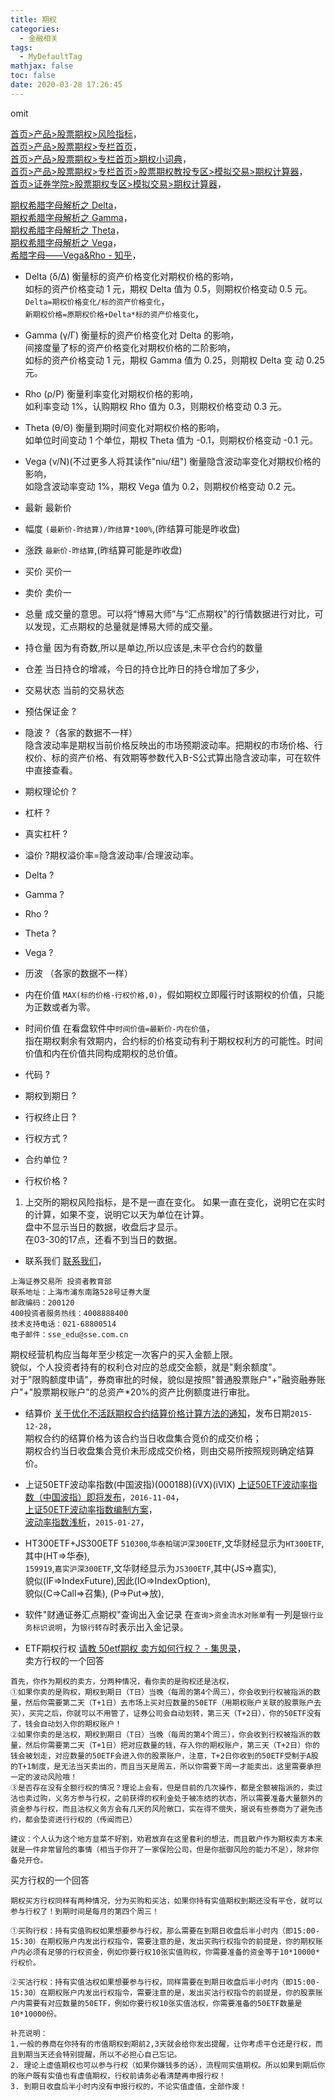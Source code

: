 ```yaml
---
title: 期权
categories:
  - 金融相关
tags:
  - MyDefaultTag
mathjax: false
toc: false
date: 2020-03-28 17:26:45
---
```

omit
<!--more-->

[首页>产品>股票期权>风险指标](http://www.sse.com.cn/assortment/options/risk/)，  
[首页>产品>股票期权>专栏首页](http://www.sse.com.cn/assortment/options/home/)，  
[首页>产品>股票期权>专栏首页>期权小词典](http://edu.sse.com.cn/col/option/dictionary/)，  
[首页>产品>股票期权>专栏首页>股票期权教投专区>模拟交易>期权计算器](http://edu.sse.com.cn/col/option/calc/)，  
[首页>证券学院>股票期权专区>模拟交易>期权计算器](http://edu.sse.com.cn/col/option/calc/)，  

[期权希腊字母解析之 Delta](https://www.glqh.com/res_base/glqh_com_www/upload/article/file/2017_1/3_30/cl64j0vu6qe7.pdf)，  
[期权希腊字母解析之 Gamma](https://www.glqh.com/res_base/glqh_com_www/upload/article/file/2017_1/3_30/zrjjj0vu7vn5.pdf)，  
[期权希腊字母解析之 Theta](https://www.glqh.com/res_base/glqh_com_www/upload/article/file/2017_1/3_30/ekhaj0vuasc0.pdf)，  
[期权希腊字母解析之 Vega](https://www.glqh.com/res_base/glqh_com_www/upload/article/file/2017_1/3_30/5942j0vu9j38.pdf)，  
[希腊字母——Vega&Rho - 知乎](https://zhuanlan.zhihu.com/p/54001236)，  

* Delta (δ/Δ)
衡量标的资产价格变化对期权价格的影响，  
如标的资产价格变动 1 元，期权 Delta 值为 0.5，则期权价格变动 0.5 元。 
`Delta=期权价格变化/标的资产价格变化`，  
`新期权价格=原期权价格+Delta*标的资产价格变化`，  

* Gamma (γ/Γ)
衡量标的资产价格变化对 Delta 的影响，  
间接度量了标的资产价格变化对期权价格的二阶影响，  
如标的资产价格变动 1 元，期权 Gamma 值为 0.25，则期权 Delta 变 动 0.25 元。  

* Rho (ρ/Ρ)
衡量利率变化对期权价格的影响，  
如利率变动 1%，认购期权 Rho 值为 0.3，则期权价格变动 0.3 元。  

* Theta (θ/Θ)
衡量到期时间变化对期权价格的影响，  
如单位时间变动 1 个单位，期权 Theta 值为 -0.1，则期权价格变动 -0.1 元。  

* Vega (ν/Ν)(不过更多人将其读作"niu/纽")
衡量隐含波动率变化对期权价格的影响，  
如隐含波动率变动 1%，期权 Vega 值为 0.2，则期权价格变动 0.2 元。  




* 最新
最新价
* 幅度
`(最新价-昨结算)/昨结算*100%`,(昨结算可能是昨收盘)
* 涨跌
`最新价-昨结算`,(昨结算可能是昨收盘)
* 买价
买价一
* 卖价
卖价一
* 总量
成交量的意思。可以将“博易大师”与“汇点期权”的行情数据进行对比，可以发现，汇点期权的总量就是博易大师的成交量。
* 持仓量
因为有奇数,所以是单边,所以应该是,未平仓合约的数量
* 仓差
当日持仓的增减，今日的持仓比昨日的持仓增加了多少，
* 交易状态
当前的交易状态
* 预估保证金
?
* 隐波
?（各家的数据不一样）  
隐含波动率是期权当前价格反映出的市场预期波动率。把期权的市场价格、行权价、标的资产价格、有效期等参数代入B-S公式算出隐含波动率，可在软件中直接查看。
* 期权理论价
?
* 杠杆
?
* 真实杠杆
?
* 溢价
?期权溢价率=隐含波动率/合理波动率。
* Delta
?
* Gamma
?
* Rho
?
* Theta
?
* Vega
?
* 历波
（各家的数据不一样）
* 内在价值
`MAX(标的价格-行权价格,0)`，假如期权立即履行时该期权的价值，只能为正数或者为零。
* 时间价值
在看盘软件中`时间价值=最新价-内在价值`，  
指在期权剩余有效期内，合约标的价格变动有利于期权权利方的可能性。时间价值和内在价值共同构成期权的总价值。
* 代码
?
* 期权到期日
?
* 行权终止日
?
* 行权方式
?
* 合约单位
?
* 行权价格
?




1. 上交所的期权风险指标，是不是一直在变化。
如果一直在变化，说明它在实时的计算，如果不变，说明它以天为单位在计算。  
盘中不显示当日的数据，收盘后才显示。  
在03-30的17点，还看不到当日的数据。

* 联系我们
[联系我们](http://edu.sse.com.cn/col/option/contact/)，  
```
上海证券交易所 投资者教育部
联系地址：上海市浦东南路528号证券大厦
邮政编码：200120
400投资者服务热线：4008888400
技术支持电话：021-68800514
电子邮件：sse_edu@sse.com.cn
```
期权经营机构应当每年至少核定一次客户的买入金额上限。  
貌似，个人投资者持有的权利仓对应的总成交金额，就是"剩余额度"。  
对于"限购额度申请"，券商审批的时候，貌似是按照"普通股票账户"+"融资融券账户"+"股票期权账户"的总资产*20%的资产比例额度进行审批。  

* 结算价
[关于优化不活跃期权合约结算价格计算方法的通知](http://www.sse.com.cn/assortment/options/rule/c/c_20160201_4044375.shtml)，发布日期`2015-12-28`，  
期权合约的结算价格为该合约当日收盘集合竞价的成交价格；  
期权合约当日收盘集合竞价未形成成交价格，则由交易所按照规则确定结算价。  

* 上证50ETF波动率指数(中国波指)(000188)(iVX)(iVIX)
[上证50ETF波动率指数（中国波指）即将发布](http://www.sse.com.cn/market/sseindex/diclosure/c/c_20161104_4198915.shtml)，`2016-11-04`，  
[上证50ETF波动率指数编制方案](http://www.sse.com.cn/market/sseindex/diclosure/a/20161104/0a6018beedd95e66133650dda444bbf7.docx)，  
[波动率指数浅析](http://www.sse.com.cn/aboutus/research/research/c/3996099.pdf)，`2015-01-27`，  

* HT300ETF+JS300ETF
`510300`,`华泰柏瑞沪深300ETF`,文华财经显示为`HT300ETF`,其中(HT=>华泰),  
`159919`,`嘉实沪深300ETF`,文华财经显示为`JS300ETF`,其中(JS=>嘉实),  
貌似(IF=>IndexFuture),因此(IO=>IndexOption),  
貌似(C=>Call=>召集), (P=>Put=>放),  

* 软件"财通证券汇点期权"查询出入金记录
在`查询`>`资金流水对账单`有一列是`银行业务标识说明`，为`银行转存`时表示出入金记录。  

* ETF期权行权
[请教 50etf期权 卖方如何行权？ - 集思录](https://www.jisilu.cn/question/303504)，  
卖方行权的一个回答
```
首先，你作为期权的卖方，分两种情况，看你卖的是购权还是沽权，
①如果你卖的是购权，期权到期日（T日）当晚（每周的第4个周三），你会收到行权被指派的数量，然后你需要第二天（T+1日）去市场上买对应数量的50ETF（用期权账户关联的股票账户去买），买完之后，你就可以不用管了，证券公司会自动划转，第三天（T+2日），你的50ETF没有了，钱会自动划入你的期权账户！
②如果你卖的是沽权，期权到期日（T日）当晚（每周的第4个周三），你会收到行权被指派的数量，然后你需要第二天（T+1日）把对应数量的钱，存入你的期权账户，第三天（T+2日）你的钱会被划走，对应数量的50ETF会进入你的股票账户，注意，T+2日你收到的50ETF受制于A股的T+1制度，是无法当天卖出的，而且当天是周五，所以你需要下周一才能卖出，这里需要承担一定的波动风险哦！
③是否存在没有全额行权的情况？理论上会有，但是目前的几次操作，都是全额被指派的，卖过沽也卖过购，义务方参与行权，之前获得的权利金处于被冻结的状态，所以需要准备大量额外的资金参与行权，而且沽权义务方会有几天的风险敞口，实在得不偿失，据说有些券商为了避免违约，都会垫资进行行权的（传闻而已）

建议：个人认为这个地方韭菜不好割，劝君放弃在这里套利的想法，而且散户作为期权卖方本来就是一件非常冒险的事情（相当于你开了一家保险公司，但是你抵御风险的能力不足），除非你备兑开仓。
```
买方行权的一个回答
```
期权买方行权同样有两种情况，分为买购和买沽，如果你持有实值期权到期还没有平仓，就可以参与行权了！到期时间是每月的第四个周三！

①买购行权：持有实值购权如果想要参与行权，那么需要在到期日收盘后半小时内（即15:00-15:30）在期权账户内发出行权指令，需要注意的是，发出买购行权指令的前提是，你的期权账户内必须有足够的行权资金，例如你要行权10张实值购权，你需要准备的资金等于10*10000*行权价。

②买沽行权：持有实值沽权如果想要参与行权，同样需要在到期日收盘后半小时内（即15:00-15:30）在期权账户内发出行权指令，需要注意的是，发出买沽行权指令的前提是，你的股票账户内需要有对应数量的50ETF，例如你要行权10张实值沽权，你需要准备的50ETF数量是10*10000份。

补充说明：
1.一般的券商在你持有的市值期权到期前2,3天就会给你发出提醒，让你考虑平仓还是行权，而且到期当天还会特别提醒，所以不必担心自己忘记。
2. 理论上虚值期权也可以参与行权（如果你嫌钱多的话），流程同实值期权。所以如果到期后你的账户既有实值也有虚值期权，行权前请务必看清楚再申报行权！
3. 到期日收盘后半小时内没有申报行权的，不论实值虚值，全部作废！
```
